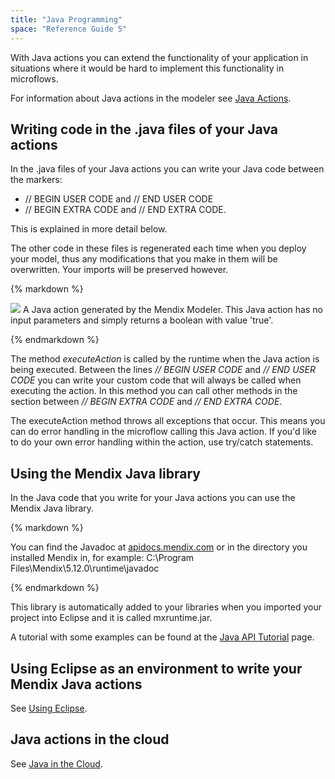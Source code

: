 ```yaml
---
title: "Java Programming"
space: "Reference Guide 5"
---
```



With Java actions you can extend the functionality of your application in situations where it would be hard to implement this functionality in microflows.

For information about Java actions in the modeler see [Java Actions](java-actions).

## Writing code in the .java files of your Java actions

In the .java files of your Java actions you can write your Java code between the markers:

*   // BEGIN USER CODE and // END USER CODE
*   // BEGIN EXTRA CODE and // END EXTRA CODE.

This is explained in more detail below.

The other code in these files is regenerated each time when you deploy your model, thus any modifications that you make in them will be overwritten. Your imports will be preserved however.

<div class="alert alert-info">{% markdown %}

![](attachments/819203/917584.png)
A Java action generated by the Mendix Modeler. This Java action has no input parameters and simply returns a boolean with value 'true'.

{% endmarkdown %}</div>

The method _executeAction_ is called by the runtime when the Java action is being executed. Between the lines _// BEGIN USER CODE_ and _// END USER CODE_ you can write your custom code that will always be called when executing the action. In this method you can call other methods in the section between _// BEGIN EXTRA CODE_ and _// END EXTRA CODE_.

The executeAction method throws all exceptions that occur. This means you can do error handling in the microflow calling this Java action. If you'd like to do your own error handling within the action, use try/catch statements.

## Using the Mendix Java library

In the Java code that you write for your Java actions you can use the Mendix Java library.

<div class="alert alert-info">{% markdown %}

You can find the Javadoc at [apidocs.mendix.com](http://apidocs.mendix.com/5/runtime/) or in the directory you installed Mendix in, for example: C:\Program Files\Mendix\5.12.0\runtime\javadoc

{% endmarkdown %}</div>

This library is automatically added to your libraries when you imported your project into Eclipse and it is called mxruntime.jar.

A tutorial with some examples can be found at the [Java API Tutorial](/howto50/java-api-tutorial) page.

## Using Eclipse as an environment to write your Mendix Java actions

See [Using Eclipse](using-eclipse).

## Java actions in the cloud

See [Java in the Cloud](java-in-the-cloud).
